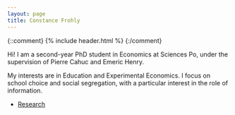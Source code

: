 ```yaml
---
layout: page
title: Constance Frohly
---
```

{::comment}
{% include header.html %}
{:/comment}

Hi! I am a second-year PhD student in Economics at Sciences Po, under the supervision of Pierre Cahuc and Emeric Henry. 

My interests are in Education and Experimental Economics. I focus on school choice and social segregation, with a particular interest in the role of information. 

- [Research](Research.md)
